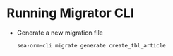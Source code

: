 # Running Migrator CLI

- Generate a new migration file
    ```sh
    sea-orm-cli migrate generate create_tbl_article
    ```
